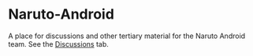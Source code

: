 # Naruto-Android
A place for discussions and other tertiary material for the Naruto Android team.
See the [Discussions](https://github.com/aj-kueterman/Naruto-Android/discussions) tab.
